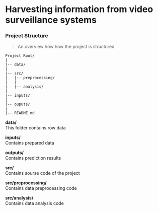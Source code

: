 Harvesting information from video surveillance systems
================================
### Project Structure
> An overview how how the project is structured

```
Project Root/
|
|-- data/
|   
|-- src/
|   |-- preprocessing/
|   |
|   |-- analysis/
|
|-- inputs/
|
|-- ouputs/
|
|-- README.md
```

**data/** </br>
This folder contains row data

**inputs/** </br>
Contains prepared data

**outputs/** </br>
Contains prediction results 

**src/** </br>
Contains sourse code of the project

**src/preprocessing/** </br>
Contains data preprocessing code

**src/analysis/** </br>
Contains data analysis code